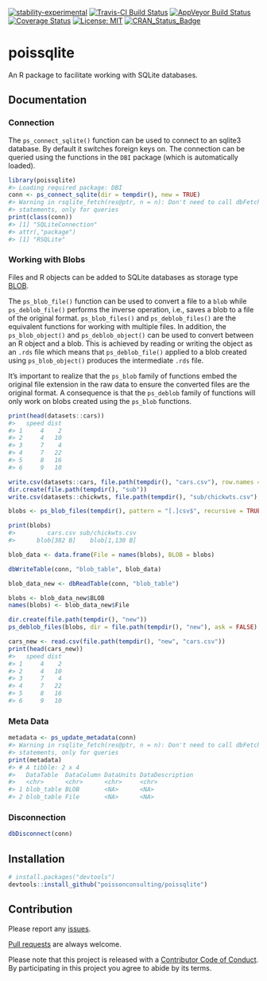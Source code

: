 
<!-- README.md is generated from README.Rmd. Please edit that file -->

[![stability-experimental](https://img.shields.io/badge/stability-experimental-orange.svg)](https://github.com/joethorley/stability-badges#experimental)
[![Travis-CI Build
Status](https://travis-ci.org/poissonconsulting/poissqlite.svg?branch=master)](https://travis-ci.org/poissonconsulting/poissqlite)
[![AppVeyor Build
Status](https://ci.appveyor.com/api/projects/status/github/poissonconsulting/poissqlite?branch=master&svg=true)](https://ci.appveyor.com/project/poissonconsulting/poissqlite)
[![Coverage
Status](https://img.shields.io/codecov/c/github/poissonconsulting/poissqlite/master.svg)](https://codecov.io/github/poissonconsulting/poissqlite?branch=master)
[![License:
MIT](https://img.shields.io/badge/License-MIT-blue.svg)](https://opensource.org/licenses/MIT)
[![CRAN\_Status\_Badge](http://www.r-pkg.org/badges/version/poissqlite)](https://cran.r-project.org/package=poissqlite)

# poissqlite

An R package to facilitate working with SQLite databases.

## Documentation

### Connection

The `ps_connect_sqlite()` function can be used to connect to an sqlite3
database. By default it switches foreign keys on. The connection can be
queried using the functions in the `DBI` package (which is automatically
loaded).

``` r
library(poissqlite)
#> Loading required package: DBI
conn <- ps_connect_sqlite(dir = tempdir(), new = TRUE)
#> Warning in rsqlite_fetch(res@ptr, n = n): Don't need to call dbFetch() for
#> statements, only for queries
print(class(conn))
#> [1] "SQLiteConnection"
#> attr(,"package")
#> [1] "RSQLite"
```

### Working with Blobs

Files and R objects can be added to SQLite databases as storage type
[BLOB](https://sqlite.org/datatype3.html).

The `ps_blob_file()` function can be used to convert a file to a `blob`
while `ps_deblob_file()` performs the inverse operation, i.e., saves a
blob to a file of the original format. `ps_blob_files()` and
`ps_deblob_files()` are the equivalent functions for working with
multiple files. In addition, the `ps_blob_object()` and
`ps_deblob_object()` can be used to convert between an R object and a
blob. This is achieved by reading or writing the object as an `.rds`
file which means that `ps_deblob_file()` applied to a blob created using
`ps_blob_object()` produces the intermediate `.rds` file.

It’s important to realize that the `ps_blob` family of functions embed
the original file extension in the raw data to ensure the converted
files are the original format. A consequence is that the `ps_deblob`
family of functions will only work on blobs created using the `ps_blob`
functions.

``` r
print(head(datasets::cars))
#>   speed dist
#> 1     4    2
#> 2     4   10
#> 3     7    4
#> 4     7   22
#> 5     8   16
#> 6     9   10

write.csv(datasets::cars, file.path(tempdir(), "cars.csv"), row.names = FALSE)
dir.create(file.path(tempdir(), "sub"))
write.csv(datasets::chickwts, file.path(tempdir(), "sub/chickwts.csv"), row.names = FALSE)

blobs <- ps_blob_files(tempdir(), pattern = "[.]csv$", recursive = TRUE)

print(blobs)
#>         cars.csv sub/chickwts.csv 
#>      blob[382 B]    blob[1,130 B]

blob_data <- data.frame(File = names(blobs), BLOB = blobs)

dbWriteTable(conn, "blob_table", blob_data)

blob_data_new <- dbReadTable(conn, "blob_table")

blobs <- blob_data_new$BLOB
names(blobs) <- blob_data_new$File 

dir.create(file.path(tempdir(), "new"))
ps_deblob_files(blobs, dir = file.path(tempdir(), "new"), ask = FALSE)

cars_new <- read.csv(file.path(tempdir(), "new", "cars.csv")) 
print(head(cars_new))
#>   speed dist
#> 1     4    2
#> 2     4   10
#> 3     7    4
#> 4     7   22
#> 5     8   16
#> 6     9   10
```

### Meta Data

``` r
metadata <- ps_update_metadata(conn)
#> Warning in rsqlite_fetch(res@ptr, n = n): Don't need to call dbFetch() for
#> statements, only for queries
print(metadata)
#> # A tibble: 2 x 4
#>   DataTable  DataColumn DataUnits DataDescription
#>   <chr>      <chr>      <chr>     <chr>          
#> 1 blob_table BLOB       <NA>      <NA>           
#> 2 blob_table File       <NA>      <NA>
```

### Disconnection

``` r
dbDisconnect(conn)
```

## Installation

``` r
# install.packages("devtools")
devtools::install_github("poissonconsulting/poissqlite")
```

## Contribution

Please report any
[issues](https://github.com/poissonconsulting/poissqlite/issues).

[Pull requests](https://github.com/poissonconsulting/poissqlite/pulls)
are always welcome.

Please note that this project is released with a [Contributor Code of
Conduct](https://github.com/poissonconsulting/poissqlite/blob/master/CONDUCT.md).
By participating in this project you agree to abide by its terms.
